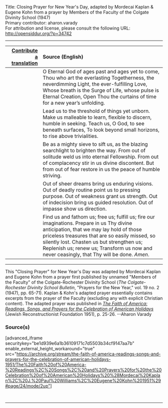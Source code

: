 <html>
<head></head>
<body>
Title: Closing Prayer for New Year's Day, adapted by Mordecai Kaplan & Eugene Kohn from a prayer by Members of the Faculty of the Colgate Divinity School (1947)<br />
Primary contributor: aharon.varady<br />
For attribution and license, please consult the following URL: <a href="http://opensiddur.org/?p=34742">http://opensiddur.org/?p=34742</a>
<p />
<hr />

<table style="margin-left: auto;margin-right: auto;" class="draggable">
<thead><tr><th id="x" style="text-align: right;"><a href="/contribute/upload/">Contribute a translation</a></th><th style="text-align: left;">Source (English)</th></tr></thead>
<tbody>
<tr><td style="vertical-align:top;">
<div class="liturgy"><span lang="he">

</span></div></td>
 
<td style="vertical-align:top;">
<div class="english">
O Eternal God of ages past and ages yet to come, 
Thou who art the everlasting Togetherness, the neverdimming Light, the ever-fulfilling Love, 
Whose breath is the Surge of Life, whose pulse is Eternal Creation, 
Open Thou the curtains of time for a new year’s unfolding. 
</div></td></tr>


<tr><td style="vertical-align:top;">
<div class="liturgy"><span lang="he">

</span></div></td>
 
<td style="vertical-align:top;">
<div class="english">
Lead us to the threshold of things yet unborn. 
Make us malleable to learn, flexible to discern, humble in seeking. 
Teach us, O God, to see beneath surfaces,  
To look beyond small horizons, to rise above trivialities. 
</div></td></tr>


<tr><td style="vertical-align:top;">
<div class="liturgy"><span lang="he">

</span></div></td>
 
<td style="vertical-align:top;">
<div class="english">
Be as a mighty sieve to sift us, as the blazing searchlight to brighten the way.
From out of solitude weld us into eternal Fellowship. 
From out of complacency stir in us divine discontent. 
But from out of fear restore in us the peace of humble striving. 
</div></td></tr>


<tr><td style="vertical-align:top;">
<div class="liturgy"><span lang="he">

</span></div></td>
 
<td style="vertical-align:top;">
<div class="english">
Out of sheer dreams bring us enduring visions. 
Out of deadly routine point us to pressing purpose. 
Out of weakness grant us strength. 
Out of indecision bring us guided resolution. 
Out of impasse show us direction. 
</div></td></tr>


<tr><td style="vertical-align:top;">
<div class="liturgy"><span lang="he">

</span></div></td>
 
<td style="vertical-align:top;">
<div class="english">
Find us and fathom us; free us; fulfill us; fire our imaginations. 
Prepare in us Thy divine anticipation, 
that we may lay hold of those priceless treasures that are so easily missed, 
so silently lost. 
Chasten us but strengthen us; 
Replenish us; renew us; 
Transform us now and never ceasingly, 
that Thy will be done. 
<em>Amen</em>. 
</div></td></tr>
</tbody></table>

<hr />

This "Closing Prayer" for New Year's Day was adapted by Mordecai Kaplan and Eugene Kohn from a prayer first published by unnamed "Members of the Faculty" of the Colgate-Rochester Divinity School (<em>The Colgate-Rochester Divinity School Bulletin</em>, "Prayers for the New Year," vol. 19 no. 2 (1947), pp. 65-71). Kaplan & Kohn's adapted prayer essentially contains excerpts from the prayer of the Faculty (excluding any with explicit Christian content). The adapted prayer was published in <em><a href="/?p=34753">The Faith of America: Readings, Songs, and Prayers for the Celebration of American Holidays</a></em> (Jewish Reconstructionist Foundation 1951), p. 25-26. --Aharon Varady


<h3>Source(s)</h3>

[advanced_iframe securitykey="be1d939e6a1b36109171c7d5503b34cf9147aa7b" enable_external_height_workaround="true" src="https://archive.org/stream/the-faith-of-america-readings-songs-and-prayers-for-the-celebration-of-american-holidays-1951/The%20Faith%20of%20America-%20Readings%2C%20Songs%2C%20and%20Prayers%20for%20the%20Celebration%20of%20American%20Holidays%20%28Mordecai%20Kaplan%2C%20J.%20Paul%20Williams%2C%20Eugene%20Kohn%201951%29#page/24/mode/2up"]

&nbsp;

<hr />

&nbsp;
</body>
</html>